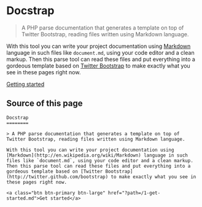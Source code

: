 Docstrap
========

> A PHP parse documentation that generates a template on top of Twitter Bootstrap, reading files written using Markdown language.

With this tool you can write your project documentation using [Markdown](http://en.wikipedia.org/wiki/Markdown) language in such files like `document.md`, using your code editor and a clean markup. Then this parse tool can read these files and put everything into a gordeous template based on [Twitter Bootstrap](http://twitter.github.com/bootstrap) to make exactly what you see in these pages right now.

<a class="btn btn-primary btn-lg" href="?path=/1-getting-started.md">Getting started</a>

## Source of this page

~~~
Docstrap
========

> A PHP parse documentation that generates a template on top of Twitter Bootstrap, reading files written using Markdown language.

With this tool you can write your project documentation using [Markdown](http://en.wikipedia.org/wiki/Markdown) language in such files like `document.md`, using your code editor and a clean markup. Then this parse tool can read these files and put everything into a gordeous template based on [Twitter Bootstrap](http://twitter.github.com/bootstrap) to make exactly what you see in these pages right now.

<a class="btn btn-primary btn-large" href="?path=/1-get-started.md">Get started</a>
~~~